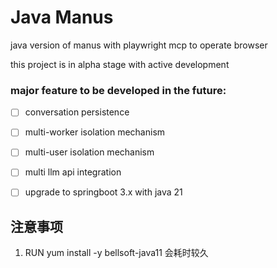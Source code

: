 # Java Manus

java version of manus with playwright mcp to operate browser

this project is in alpha stage with active development

### major feature to be developed in the future:
- [ ] conversation persistence
- [ ] multi-worker isolation mechanism
- [ ] multi-user isolation mechanism
- [ ] multi llm api integration
- [ ] upgrade to springboot 3.x with java 21


## 注意事项

1. RUN yum install -y bellsoft-java11 会耗时较久

